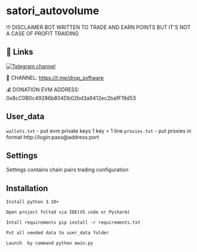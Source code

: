 # satori_autovolume

!!! DISCLAIMER BOT WRITTEN TO TRADE AND EARN POINTS BUT IT'S NOT A CASE OF PROFIT TRAIDING


## 🔗 Links
[![Telegram channel](https://img.shields.io/endpoint?url=https://runkit.io/damiankrawczyk/telegram-badge/branches/master?url=https://t.me/drop_software)](https://t.me/drop_software)

🔔 CHANNEL: https://t.me/drop_software

💰 DONATION EVM ADDRESS: 0x8cC0B0c49286b804Db02bd3a9412ec2bafF19d53
## User_data

`wallets.txt` - put evm private keys 1 key = 1 line
`proxies.txt` - put proxies in format http://login:pass@address:port

## Settings
Settings contains chain pairs trading configuration


## Installation

```
Install python 3.10+

Open project folted via IDE(VS code or Pysharm)

Intall requirements pip install -r requirements.txt

Put all needed data to user_data folder

Launch  by command python main.py
```
